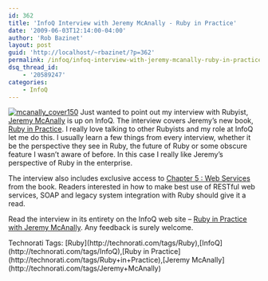 ```yaml
---
id: 362
title: 'InfoQ Interview with Jeremy McAnally - Ruby in Practice'
date: '2009-06-03T12:14:00-04:00'
author: 'Rob Bazinet'
layout: post
guid: 'http://localhost/~rbazinet/?p=362'
permalink: /infoq/infoq-interview-with-jeremy-mcanally-ruby-in-practice/
dsq_thread_id:
    - '20589247'
categories:
    - InfoQ
---
```


[![mcanally_cover150](http://accidentaltechnologist.com/files/media/image/WindowsLiveWriter/InterviewRubyinPracticewithJeremyMcAnall_AB07/mcanally_cover150_thumb.jpg "mcanally_cover150")](http://accidentaltechnologist.com/files/media/image/WindowsLiveWriter/InterviewRubyinPracticewithJeremyMcAnall_AB07/mcanally_cover150_2.jpg) Just wanted to point out my interview with Rubyist, [Jeremy McAnally](http://www.jeremymcanally.com/) is up on InfoQ. The interview covers Jeremy’s new book, [Ruby in Practice](http://manning.com/mcanally/). I really love talking to other Rubyists and my role at InfoQ let me do this. I usually learn a few things from every interview, whether it be the perspective they see in Ruby, the future of Ruby or some obscure feature I wasn’t aware of before. In this case I really like Jeremy’s perspective of Ruby in the enterprise.

The interview also includes exclusive access to [Chapter 5 : Web Services](http://www.infoq.com/resource/articles/ruby-in-practice/en/resources/RiPChapter5.pdf) from the book. Readers interested in how to make best use of RESTful web services, SOAP and legacy system integration with Ruby should give it a read.

Read the interview in its entirety on the InfoQ web site – [Ruby in Practice with Jeremy McAnally](http://www.infoq.com/articles/ruby-in-practice). Any feedback is surely welcome.

<div class="wlWriterEditableSmartContent" id="scid:0767317B-992E-4b12-91E0-4F059A8CECA8:762ce40e-960a-4893-a206-a53a0e7e8746" style="margin: 0px; padding: 0px; display: inline; float: none;">Technorati Tags: [Ruby](http://technorati.com/tags/Ruby),[InfoQ](http://technorati.com/tags/InfoQ),[Ruby in Practice](http://technorati.com/tags/Ruby+in+Practice),[Jeremy McAnally](http://technorati.com/tags/Jeremy+McAnally)</div><div class="wlWriterEditableSmartContent" style="margin: 0px; padding: 0px; display: inline; float: none;"> </div><div class="wlWriterEditableSmartContent" style="margin: 0px; padding: 0px; display: inline; float: none;"> </div><div class="wlWriterEditableSmartContent" style="margin: 0px; padding: 0px; display: inline; float: none;"> </div>
